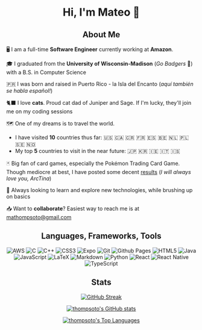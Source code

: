 <h1 align="center">Hi, I'm Mateo 👋</h1>

<h2 align="center">About Me</h2>

🖥️ I am a full-time **Software Engineer** currently working at **Amazon**.

🎓 I graduated from the **University of Wisconsin-Madison** (*Go Badgers* 🦡) with a B.S. in Computer Science

🇵🇷 I was born and raised in Puerto Rico - la Isla del Encanto (*aquí también se habla español!*)

🐈‍⬛ I love **cats**. Proud cat dad of Juniper and Sage. If I'm lucky, they'll join me on my coding sessions

🗺️ One of my dreams is to travel the world.
  * I have visited **10** countries thus far: 🇺🇸 🇨🇦 🇨🇷 🇫🇷 🇪🇸 🇧🇪 🇳🇱 🇵🇱 🇸🇪 🇳🇴
  * My top **5** countries to visit in the near future: 🇯🇵 🇰🇷 🇮🇪 🇮🇹 🇮🇸

🃏 Big fan of card games, especially the Pokémon Trading Card Game. Though mediocre at best, I have posted some decent [results](https://limitlesstcg.com/players/5012) (*I will always love you, ArcTina*)

💭 Always looking to learn and explore new technologies, while brushing up on basics

📥 Want to **collaborate**? Easiest way to reach me is at [mathompsoto@gmail.com](mailto:mathompsoto@gmail.com)

<h2 align="center">Languages, Frameworks, Tools</h2>
<div align="center">
 
  ![AWS](https://img.shields.io/badge/AWS-%23FF9900.svg?style=for-the-badge&logo=amazon-aws&logoColor=white)
  ![C](https://img.shields.io/badge/c-%2300599C.svg?style=for-the-badge&logo=c&logoColor=white)
  ![C++](https://img.shields.io/badge/c++-%2300599C.svg?style=for-the-badge&logo=c%2B%2B&logoColor=white) 
  ![CSS3](https://img.shields.io/badge/css3-%231572B6.svg?style=for-the-badge&logo=css3&logoColor=white)
  ![Expo](https://img.shields.io/badge/expo-1C1E24?style=for-the-badge&logo=expo&logoColor=#D04A37)
  ![Git](https://img.shields.io/badge/git-%23F05033.svg?style=for-the-badge&logo=git&logoColor=white)
  ![Github Pages](https://img.shields.io/badge/github%20pages-121013?style=for-the-badge&logo=github&logoColor=white) 
  ![HTML5](https://img.shields.io/badge/html5-%23E34F26.svg?style=for-the-badge&logo=html5&logoColor=white)
  ![Java](https://img.shields.io/badge/java-%23ED8B00.svg?style=for-the-badge&logo=openjdk&logoColor=white)
  ![JavaScript](https://img.shields.io/badge/javascript-%23323330.svg?style=for-the-badge&logo=javascript&logoColor=%23F7DF1E)
  ![LaTeX](https://img.shields.io/badge/latex-%23008080.svg?style=for-the-badge&logo=latex&logoColor=white)
  ![Markdown](https://img.shields.io/badge/markdown-%23000000.svg?style=for-the-badge&logo=markdown&logoColor=white)
  ![Python](https://img.shields.io/badge/python-3670A0?style=for-the-badge&logo=python&logoColor=ffdd54)
  ![React](https://img.shields.io/badge/react-%2320232a.svg?style=for-the-badge&logo=react&logoColor=%2361DAFB)
  ![React Native](https://img.shields.io/badge/react_native-%2320232a.svg?style=for-the-badge&logo=react&logoColor=%2361DAFB) 
  ![TypeScript](https://img.shields.io/badge/typescript-%23007ACC.svg?style=for-the-badge&logo=typescript&logoColor=white)  
  
</div>

<h2 align="center">Stats</h2>
<div align="center">
 
 [![GitHub Streak](https://streak-stats.demolab.com?user=thompsoto&theme=dark)](https://git.io/streak-stats)
 
 [![thompsoto's GitHub stats](https://github-readme-stats.vercel.app/api?username=thompsoto&theme=dracula)](https://github.com/anuraghazra/github-readme-stats)
 
 [![thompsoto's Top Languages](https://github-readme-stats.vercel.app/api/top-langs/?username=thompsoto&theme=dracula)](https://github.com/anuraghazra/github-readme-stats)
 
</div>
